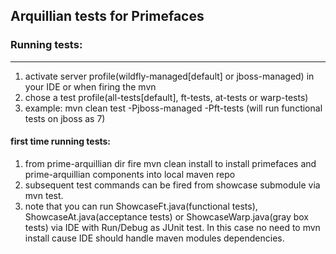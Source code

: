 ## Arquillian tests for Primefaces


### Running tests:
--------------


1. activate server profile(wildfly-managed[default] or jboss-managed) in your IDE or when firing the mvn
2. chose a test profile(all-tests[default], ft-tests, at-tests or warp-tests)
3. example: mvn clean test -Pjboss-managed -Pft-tests (will run functional tests on jboss as 7)

#### first time running tests:

1. from prime-arquillian dir fire mvn clean install to install primefaces and prime-arquillian components into local maven repo
2. subsequent test commands can be fired from showcase submodule via mvn test.
  1. note that you can run ShowcaseFt.java(functional tests), ShowcaseAt.java(acceptance tests) or ShowcaseWarp.java(gray box tests) via IDE with Run/Debug as JUnit test. In this case no need to mvn install cause IDE should handle maven modules dependencies.

